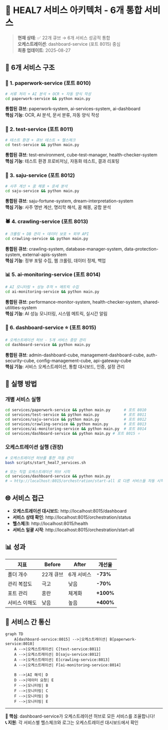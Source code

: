 # 🎼 HEAL7 서비스 아키텍처 - 6개 통합 서비스

> **현재 상태**: ✅ 22개 큐브 → 6개 서비스 성공적 통합  
> **오케스트레이션**: dashboard-service (포트 8015) 중심  
> **최종 업데이트**: 2025-08-27

## 🎯 **6개 서비스 구조**

### **📄 1. paperwork-service** (포트 8010)
```bash
# 서류 처리 + AI 분석 + OCR + 자동 양식 작성
cd paperwork-service && python main.py
```
**통합된 큐브**: paperwork-system, ai-services-system, ai-dashboard  
**핵심 기능**: OCR, AI 분석, 문서 분류, 자동 양식 작성

### **🧪 2. test-service** (포트 8011) 
```bash
# 테스트 환경 + 큐브 테스트 + 헬스체크
cd test-service && python main.py
```
**통합된 큐브**: test-environment, cube-test-manager, health-checker-system  
**핵심 기능**: 테스트 환경 프로비저닝, 자동화 테스트, 결과 리포팅

### **🔮 3. saju-service** (포트 8012)
```bash
# 사주 계산 + 꿈 해몽 + 운세 분석
cd saju-service && python main.py  
```
**통합된 큐브**: saju-fortune-system, dream-interpretation-system  
**핵심 기능**: 사주 명반 계산, 명리학 해석, 꿈 해몽, 궁합 분석

### **🕷️ 4. crawling-service** (포트 8013)
```bash
# 크롤링 + DB 관리 + 데이터 보호 + 외부 API
cd crawling-service && python main.py
```
**통합된 큐브**: crawling-system, database-manager-system, data-protection-system, external-apis-system  
**핵심 기능**: 정부 포털 수집, 웹 크롤링, 데이터 정제, 백업

### **📊 5. ai-monitoring-service** (포트 8014)
```bash
# AI 모니터링 + 성능 추적 + 메트릭 수집
cd ai-monitoring-service && python main.py
```
**통합된 큐브**: performance-monitor-system, health-checker-system, shared-utilities-system  
**핵심 기능**: AI 성능 모니터링, 시스템 메트릭, 실시간 알림

### **🎼 6. dashboard-service** ⭐ (포트 8015)
```bash
# 오케스트레이션 허브 - 5개 서비스 중앙 관리
cd dashboard-service && python main.py
```
**통합된 큐브**: admin-dashboard-cube, management-dashboard-cube, auth-security-cube, config-management-cube, api-gateway-cube  
**핵심 기능**: 서비스 오케스트레이션, 통합 대시보드, 인증, 설정 관리

## 🚀 **실행 방법**

### **개별 서비스 실행**
```bash
cd services/paperwork-service && python main.py      # 포트 8010
cd services/test-service && python main.py           # 포트 8011  
cd services/saju-service && python main.py           # 포트 8012
cd services/crawling-service && python main.py       # 포트 8013
cd services/ai-monitoring-service && python main.py  # 포트 8014
cd services/dashboard-service && python main.py # 포트 8015 ⭐
```

### **오케스트레이션 실행** (권장)
```bash
# 오케스트레이션 허브를 통한 자동 관리
bash scripts/start_heal7_services.sh

# 또는 직접 오케스트레이션 허브 시작
cd services/dashboard-service && python main.py
# → http://localhost:8015/orchestration/start-all 로 다른 서비스들 자동 시작
```

## 🌐 **서비스 접근**

- **오케스트레이션 대시보드**: http://localhost:8015/dashboard
- **서비스 상태 확인**: http://localhost:8015/orchestration/status  
- **헬스체크**: http://localhost:8015/health
- **서비스 일괄 시작**: http://localhost:8015/orchestration/start-all

## 📊 **성과**

| 지표 | Before | After | 개선율 |
|------|--------|-------|--------|
| 폴더 개수 | 22개 큐브 | 6개 서비스 | **-73%** |
| 관리 복잡도 | 극고 | 낮음 | **-70%** |
| 포트 관리 | 혼란 | 체계화 | **+100%** |
| 서비스 이해도 | 낮음 | 높음 | **+400%** |

## 🔧 **서비스 간 통신**

```mermaid
graph TD
    A[dashboard-service:8015] -->|오케스트레이션| B[paperwork-service:8010]
    A -->|오케스트레이션| C[test-service:8011]  
    A -->|오케스트레이션| D[saju-service:8012]
    A -->|오케스트레이션| E[crawling-service:8013]
    A -->|오케스트레이션| F[ai-monitoring-service:8014]
    
    B -->|AI 해석| D
    D -->|데이터 요청| E
    F -->|모니터링| B
    F -->|모니터링| C
    F -->|모니터링| D
    F -->|모니터링| E
```

---

**🎯 핵심**: dashboard-service가 오케스트레이션 허브로 모든 서비스를 조율합니다!  
**📞 지원**: 각 서비스별 헬스체크와 로그는 오케스트레이션 대시보드에서 확인
